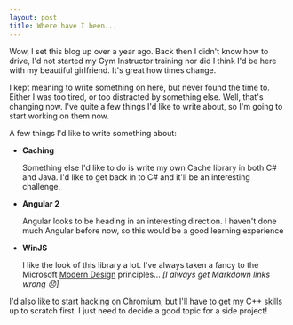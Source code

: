 ```yaml
---
layout: post
title: Where have I been...
---
```


Wow, I set this blog up over a year ago. Back then I didn't know how to drive, I'd not started my Gym Instructor training nor did I think I'd be here with my beautiful girlfriend. It's great how times change.

I kept meaning to write something on here, but never found the time to. Either I was too tired, or too distracted by something else. Well, that's changing now. I've quite a few things I'd like to write about, so I'm going to start working on them now. 

A few things I'd like to write something about:

- **Caching**

    Something else I'd like to do is write my own Cache library in both C# and Java. I'd like to get back in to C# and it'll be an interesting challenge.

- **Angular 2**


    Angular looks to be heading in an interesting direction. I haven't done much Angular before now, so this would be a good learning experience

- **WinJS**

    I like the look of this library a lot. I've always taken a fancy to the Microsoft [Modern Design](https://www.microsoft.com/en-us/stories/design/) principles...  _\[I always get Markdown links wrong :disappointed:\]_
  
I'd also like to start hacking on Chromium, but I'll have to get my C++ skills up to scratch first. I just need to decide a good topic for a side project! 
